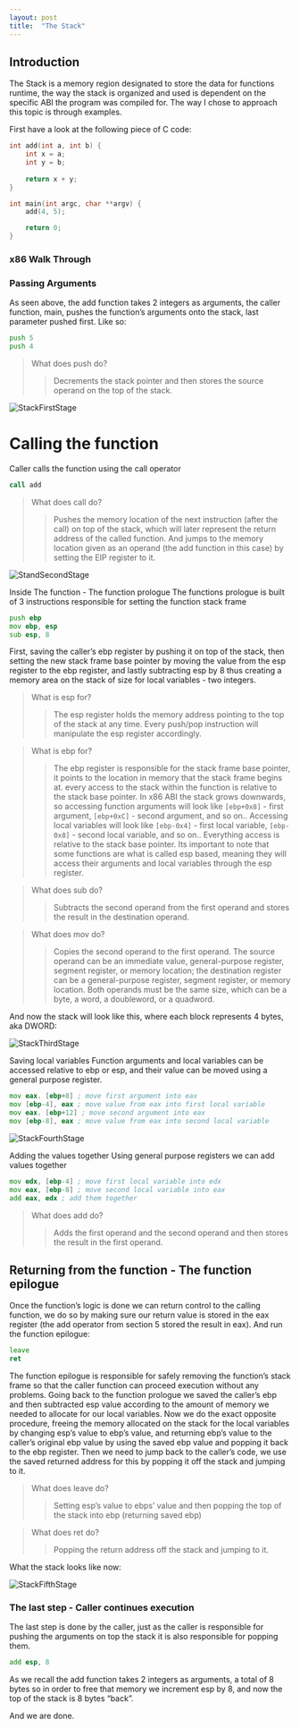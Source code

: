```yaml
---
layout: post
title:  "The Stack"
---
```


## Introduction
The Stack is a memory region designated to store the data for functions runtime, the way the stack is organized and used is dependent on the specific ABI the program was compiled for.
The way I chose to approach this topic is through examples.

First have a look at the following piece of C code:
```c
int add(int a, int b) {
	int x = a; 
	int y = b;
 
	return x + y;
}

int main(int argc, char **argv) {
	add(4, 5);

	return 0;
}
```

### x86 Walk Through
### Passing Arguments
As seen above, the add function takes 2 integers as arguments, the caller function, main, pushes the function’s arguments onto the stack, last parameter pushed first. Like so:

```asm
push 5
push 4
```

> What does push do?
>> Decrements the stack pointer and then stores the source operand on the top of the stack.

![StackFirstStage](/assets/img/stack_first_stage.png)

# Calling the function
Caller calls the function using the call operator

```asm
call add
```

> What does call do?
>> Pushes the memory location of the next instruction (after the call) on top of the stack, which will later represent the return address of the called function. And jumps to the memory location given as an operand (the add function in this case) by setting the EIP register to it.


![StandSecondStage](/assets/img/stack_second_stage.png)

Inside The function - The function prologue
The functions prologue is built of 3 instructions responsible for setting the function stack frame

```asm
push ebp
mov ebp, esp
sub esp, 8
```

First, saving the caller’s ebp register by pushing it on top of the stack, then setting the new stack frame base pointer by moving the value from the esp register to the ebp register, and lastly subtracting esp by 8 thus creating a memory area on the stack of size for local variables - two integers.

> What is esp for?
>> The esp register holds the memory address pointing to the top of the stack at any time. Every push/pop instruction will manipulate the esp register accordingly.

> What is ebp for?
>> The ebp register is responsible for the stack frame base pointer, it points to the location in memory that the stack frame begins at. every access to the stack within the function is relative to the stack base pointer. In x86 ABI the stack grows downwards, so accessing function arguments will look like `[ebp+0x8]` - first argument, `[ebp+0xC]` - second argument, and so on..
Accessing local variables will look like `[ebp-0x4]` - first local variable, `[ebp-0x8]` - second local variable, and so on..
Everything access is relative to the stack base pointer. Its important to note that some functions are what is called esp based, meaning they will access their arguments and local variables through the esp register.

> What does sub do?
>> Subtracts the second operand from the first operand and stores the result in the destination operand.

> What does mov do?
>> Copies the second operand to the first operand. The source operand can be an immediate value, general-purpose register, segment register, or memory location; the destination register can be a general-purpose register, segment register, or memory location. Both operands must be the same size, which can be a byte, a word, a doubleword, or a quadword.

And now the stack will look like this, where each block represents 4 bytes, aka DWORD:

![StackThirdStage](/assets/img/stack_third_stage.png)

Saving local variables
Function arguments and local variables can be accessed relative to ebp or esp, and their value can be moved using a general purpose register.

```asm
mov eax. [ebp+8] ; move first argument into eax
mov [ebp-4], eax ; move value from eax into first local variable
mov eax. [ebp+12] ; move second argument into eax
mov [ebp-8], eax ; move value from eax into second local variable
```

![StackFourthStage](/assets/img/stack_fourth_stage.png)

Adding the values together
Using general purpose registers we can add values together

```asm
mov edx, [ebp-4] ; move first local variable into edx
mov eax, [ebp-8] ; move second local variable into eax
add eax, edx ; add them together
```


> What does add do?
>> Adds the first operand and the second operand and then stores the result in the first operand.

## Returning from the function - The function epilogue
Once the function’s logic is done we can return control to the calling function, we do so by making sure our return value is stored in the eax register (the add operator from section 5 stored the result in eax). And run the function epilogue:

 
```asm
leave
ret
```

The function epilogue is responsible for safely removing the function’s stack frame so that the caller function can proceed execution without any problems.
Going back to the function prologue we saved the caller’s ebp and then subtracted esp value according to the amount of memory we needed to allocate for our local variables.
Now we do the exact opposite procedure, freeing the memory allocated on the stack for the local variables by changing esp’s value to ebp’s value, and returning ebp’s value to the caller’s original ebp value by using the saved ebp value and popping it back to the ebp register.
Then we need to jump back to the caller’s code, we use the saved returned address for this by popping it off the stack and jumping to it.

> What does leave do?
>> Setting esp’s value to ebps’ value and then popping the top of the stack into ebp (returning saved ebp)

> What does ret do?
>> Popping the return address off the stack and jumping to it.

What the stack looks like now:

![StackFifthStage](/assets/img/stack_fifth_stage.png)

### The last step - Caller continues execution
The last step is done by the caller, just as the caller is responsible for pushing the arguments on top the stack it is also responsible for popping them.

```asm
add esp, 8
```

As we recall the add function takes 2 integers as arguments, a total of 8 bytes so in order to free that memory we increment esp by 8, and now the top of the stack is 8 bytes “back”.


And we are done.